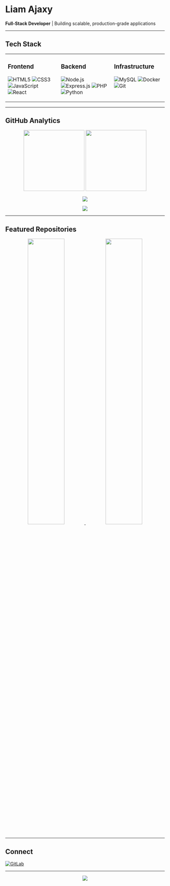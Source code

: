 # Liam Ajaxy

**Full-Stack Developer** | Building scalable, production-grade applications

---

## Tech Stack

<table>
<tr>
<td valign="top" width="33%">

### Frontend
![HTML5](https://img.shields.io/badge/HTML5-E34F26?style=for-the-badge&logo=html5&logoColor=white)
![CSS3](https://img.shields.io/badge/CSS3-1572B6?style=for-the-badge&logo=css3&logoColor=white)
![JavaScript](https://img.shields.io/badge/JavaScript-F7DF1E?style=for-the-badge&logo=javascript&logoColor=black)
![React](https://img.shields.io/badge/React-20232A?style=for-the-badge&logo=react&logoColor=61DAFB)

</td>
<td valign="top" width="33%">

### Backend
![Node.js](https://img.shields.io/badge/Node.js-339933?style=for-the-badge&logo=nodedotjs&logoColor=white)
![Express.js](https://img.shields.io/badge/Express.js-000000?style=for-the-badge&logo=express&logoColor=white)
![PHP](https://img.shields.io/badge/PHP-777BB4?style=for-the-badge&logo=php&logoColor=white)
![Python](https://img.shields.io/badge/Python-3776AB?style=for-the-badge&logo=python&logoColor=white)

</td>
<td valign="top" width="33%">

### Infrastructure
![MySQL](https://img.shields.io/badge/MySQL-4479A1?style=for-the-badge&logo=mysql&logoColor=white)
![Docker](https://img.shields.io/badge/Docker-2496ED?style=for-the-badge&logo=docker&logoColor=white)
![Git](https://img.shields.io/badge/Git-F05032?style=for-the-badge&logo=git&logoColor=white)

</td>
</tr>
</table>

---

## GitHub Analytics

<p align="center">
<img src="https://github-readme-stats.vercel.app/api?username=Liam-Ajaxy&show_icons=true&theme=react&hide_border=true&bg_color=1F222E&title_color=F85D7F&icon_color=F8D866&text_color=FFFFFF&include_all_commits=true&count_private=true" height="192px"/>
<img src="https://github-readme-stats.vercel.app/api/top-langs/?username=Liam-Ajaxy&layout=compact&theme=react&hide_border=true&bg_color=1F222E&title_color=F85D7F&text_color=FFFFFF&langs_count=8" height="192px"/>
</p>

<p align="center">
<img src="https://github-readme-streak-stats.herokuapp.com/?user=Liam-Ajaxy&theme=react&hide_border=true&background=1F222E&stroke=F85D7F&ring=F85D7F&fire=F8D866&currStreakLabel=FFFFFF&sideLabels=FFFFFF&currStreakNum=FFFFFF&sideNums=FFFFFF"/>
</p>

<p align="center">
<img src="https://github-readme-activity-graph.vercel.app/graph?username=Liam-Ajaxy&custom_title=Contribution%20Graph&bg_color=1F222E&color=F85D7F&line=F85D7F&point=FFFFFF&area_color=F8D866&area=true&hide_border=true"/>
</p>

---

## Featured Repositories

<p align="center">
<a href="https://github.com/Liam-Ajaxy">
<img src="https://github-readme-stats.vercel.app/api/pin/?username=Liam-Ajaxy&repo=FrankPort._1&theme=react&hide_border=true&bg_color=1F222E&title_color=F85D7F&icon_color=F8D866&text_color=FFFFFF" width="48%"/>
</a>
<a href="https://github.com/Liam-Ajaxy">
<img src="https://github-readme-stats.vercel.app/api/pin/?username=Liam-Ajaxy&repo=REPO_NAME_2&theme=react&hide_border=true&bg_color=1F222E&title_color=F85D7F&icon_color=F8D866&text_color=FFFFFF" width="48%"/>
</a>
</p>

---

## Connect

[![GitLab](https://img.shields.io/badge/GitLab-FC6D26?style=for-the-badge&logo=gitlab&logoColor=white)](https://gitlab.com/Liam-Ajax)

---

<p align="center">
  <img src="https://komarev.com/ghpvc/?username=Liam-Ajaxy&color=F85D7F&style=flat-square&label=Profile+Views"/>
</p>
